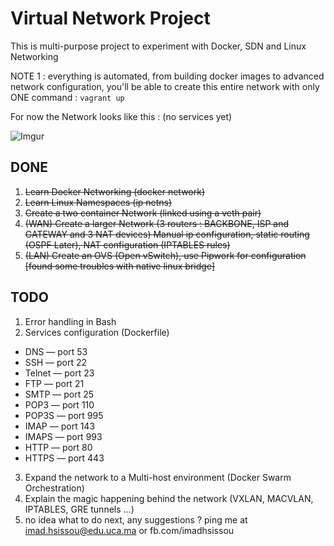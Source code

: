 # Virtual Network Project
This is multi-purpose project to experiment with Docker, SDN and Linux Networking

NOTE 1 : everything is automated, from building docker images to advanced network configuration, you'll be able to create this entire network with only ONE command : `vagrant up`

For now the Network looks like this : (no services yet)

![Imgur](http://i.imgur.com/jiKJphN.png)

## DONE

1) ~~Learn Docker Networking (docker network)~~
2) ~~Learn Linux Namespaces (ip netns)~~
3) ~~Create a two container Network (linked using a veth pair)~~
4) ~~(WAN) Create a larger Network (3 routers : BACKBONE, ISP and GATEWAY and 3 NAT devices)
   Manual ip configuration, static routing (OSPF Later), NAT configuration (IPTABLES rules)~~
5) ~~(LAN) Create an OVS (Open vSwitch), use Pipwork for configuration [found some troubles with native linux bridge]~~

## TODO

1) Error handling in Bash
2) Services configuration (Dockerfile)

* DNS    — port 53
* SSH    — port 22
* Telnet — port 23
* FTP    — port 21
* SMTP   — port 25
* POP3   — port 110
* POP3S  — port 995
* IMAP   — port 143
* IMAPS  — port 993
* HTTP   — port 80
* HTTPS  — port 443

3) Expand the network to a Multi-host environment (Docker Swarm Orchestration)
4) Explain the magic happening behind the network (VXLAN, MACVLAN, IPTABLES, GRE tunnels ...)
5) no idea what to do next,
   any suggestions ? ping me at imad.hsissou@edu.uca.ma or fb.com/imadhsissou
